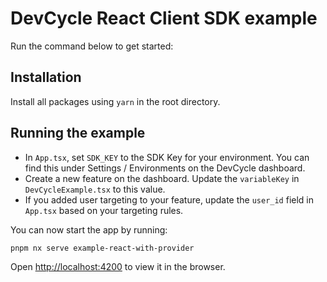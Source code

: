 # DevCycle React Client SDK example
Run the command below to get started:

## Installation
Install all packages using `yarn` in the root directory.

## Running the example

* In `App.tsx`, set `SDK_KEY` to the SDK Key for your environment. 
You can find this under Settings / Environments on the DevCycle dashboard.
* Create a new feature on the dashboard. Update the `variableKey` in `DevCycleExample.tsx` to this value.
* If you added user targeting to your feature, update the `user_id` field in `App.tsx` based on your targeting rules.

You can now start the app by running:
```sh 
pnpm nx serve example-react-with-provider
```
Open [http://localhost:4200](http://localhost:4200) to view it in the browser.
